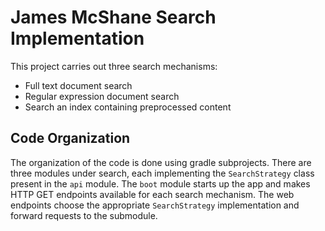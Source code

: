 # James McShane Search Implementation

This project carries out three search mechanisms:

* Full text document search
* Regular expression document search
* Search an index containing preprocessed content

## Code Organization

The organization of the code is done using gradle subprojects.  There are three modules under search, each implementing the `SearchStrategy` class present in the `api` module.  The `boot` module starts up the app and makes HTTP GET endpoints available for each search mechanism.  The web endpoints choose the appropriate `SearchStrategy` implementation and forward requests to the submodule.